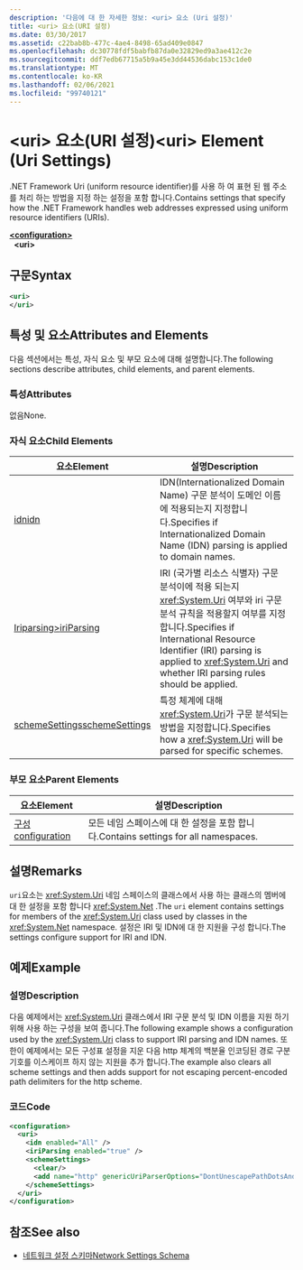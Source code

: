 ```yaml
---
description: '다음에 대 한 자세한 정보: <uri> 요소 (Uri 설정)'
title: <uri> 요소(URI 설정)
ms.date: 03/30/2017
ms.assetid: c22bab8b-477c-4ae4-8498-65ad409e0847
ms.openlocfilehash: dc30778fdf5babfb87da0e32829ed9a3ae412c2e
ms.sourcegitcommit: ddf7edb67715a5b9a45e3dd44536dabc153c1de0
ms.translationtype: MT
ms.contentlocale: ko-KR
ms.lasthandoff: 02/06/2021
ms.locfileid: "99740121"
---
```

# <a name="uri-element-uri-settings"></a><span data-ttu-id="826d4-103">\<uri> 요소(URI 설정)</span><span class="sxs-lookup"><span data-stu-id="826d4-103">\<uri> Element (Uri Settings)</span></span>

<span data-ttu-id="826d4-104">.NET Framework Uri (uniform resource identifier)를 사용 하 여 표현 된 웹 주소를 처리 하는 방법을 지정 하는 설정을 포함 합니다.</span><span class="sxs-lookup"><span data-stu-id="826d4-104">Contains settings that specify how the .NET Framework handles web addresses expressed using uniform resource identifiers (URIs).</span></span>  
  
[**\<configuration>**](../configuration-element.md)  
&nbsp;&nbsp;**\<uri>**  
  
## <a name="syntax"></a><span data-ttu-id="826d4-105">구문</span><span class="sxs-lookup"><span data-stu-id="826d4-105">Syntax</span></span>  
  
```xml  
<uri>  
</uri>  
```  
  
## <a name="attributes-and-elements"></a><span data-ttu-id="826d4-106">특성 및 요소</span><span class="sxs-lookup"><span data-stu-id="826d4-106">Attributes and Elements</span></span>  

 <span data-ttu-id="826d4-107">다음 섹션에서는 특성, 자식 요소 및 부모 요소에 대해 설명합니다.</span><span class="sxs-lookup"><span data-stu-id="826d4-107">The following sections describe attributes, child elements, and parent elements.</span></span>  
  
### <a name="attributes"></a><span data-ttu-id="826d4-108">특성</span><span class="sxs-lookup"><span data-stu-id="826d4-108">Attributes</span></span>  

 <span data-ttu-id="826d4-109">없음</span><span class="sxs-lookup"><span data-stu-id="826d4-109">None.</span></span>  
  
### <a name="child-elements"></a><span data-ttu-id="826d4-110">자식 요소</span><span class="sxs-lookup"><span data-stu-id="826d4-110">Child Elements</span></span>  
  
|<span data-ttu-id="826d4-111">**요소**</span><span class="sxs-lookup"><span data-stu-id="826d4-111">**Element**</span></span>|<span data-ttu-id="826d4-112">**설명**</span><span class="sxs-lookup"><span data-stu-id="826d4-112">**Description**</span></span>|  
|-----------------|---------------------|  
|[<span data-ttu-id="826d4-113">idn</span><span class="sxs-lookup"><span data-stu-id="826d4-113">idn</span></span>](idn-element-uri-settings.md)|<span data-ttu-id="826d4-114">IDN(Internationalized Domain Name) 구문 분석이 도메인 이름에 적용되는지 지정합니다.</span><span class="sxs-lookup"><span data-stu-id="826d4-114">Specifies if Internationalized Domain Name (IDN) parsing is applied to domain names.</span></span>|  
|[<span data-ttu-id="826d4-115">Iriparsing></span><span class="sxs-lookup"><span data-stu-id="826d4-115">iriParsing</span></span>](iriparsing-element-uri-settings.md)|<span data-ttu-id="826d4-116">IRI (국가별 리소스 식별자) 구문 분석이에 적용 되는지 <xref:System.Uri> 여부와 iri 구문 분석 규칙을 적용할지 여부를 지정 합니다.</span><span class="sxs-lookup"><span data-stu-id="826d4-116">Specifies if International Resource Identifier (IRI) parsing is applied to <xref:System.Uri> and whether IRI parsing rules should be applied.</span></span>|  
|[<span data-ttu-id="826d4-117">schemeSettings</span><span class="sxs-lookup"><span data-stu-id="826d4-117">schemeSettings</span></span>](schemesettings-element-uri-settings.md)|<span data-ttu-id="826d4-118">특정 체계에 대해 <xref:System.Uri>가 구문 분석되는 방법을 지정합니다.</span><span class="sxs-lookup"><span data-stu-id="826d4-118">Specifies how a <xref:System.Uri> will be parsed for specific schemes.</span></span>|  
  
### <a name="parent-elements"></a><span data-ttu-id="826d4-119">부모 요소</span><span class="sxs-lookup"><span data-stu-id="826d4-119">Parent Elements</span></span>  
  
|<span data-ttu-id="826d4-120">**요소**</span><span class="sxs-lookup"><span data-stu-id="826d4-120">**Element**</span></span>|<span data-ttu-id="826d4-121">**설명**</span><span class="sxs-lookup"><span data-stu-id="826d4-121">**Description**</span></span>|  
|-----------------|---------------------|  
|[<span data-ttu-id="826d4-122">구성</span><span class="sxs-lookup"><span data-stu-id="826d4-122">configuration</span></span>](../configuration-element.md)|<span data-ttu-id="826d4-123">모든 네임 스페이스에 대 한 설정을 포함 합니다.</span><span class="sxs-lookup"><span data-stu-id="826d4-123">Contains settings for all namespaces.</span></span>|  
  
## <a name="remarks"></a><span data-ttu-id="826d4-124">설명</span><span class="sxs-lookup"><span data-stu-id="826d4-124">Remarks</span></span>  

 <span data-ttu-id="826d4-125">`uri`요소는 <xref:System.Uri> 네임 스페이스의 클래스에서 사용 하는 클래스의 멤버에 대 한 설정을 포함 합니다 <xref:System.Net> .</span><span class="sxs-lookup"><span data-stu-id="826d4-125">The `uri` element contains settings for members of the <xref:System.Uri> class used by classes in the <xref:System.Net> namespace.</span></span> <span data-ttu-id="826d4-126">설정은 IRI 및 IDN에 대 한 지원을 구성 합니다.</span><span class="sxs-lookup"><span data-stu-id="826d4-126">The settings configure support for IRI and IDN.</span></span>  
  
## <a name="example"></a><span data-ttu-id="826d4-127">예제</span><span class="sxs-lookup"><span data-stu-id="826d4-127">Example</span></span>  
  
### <a name="description"></a><span data-ttu-id="826d4-128">설명</span><span class="sxs-lookup"><span data-stu-id="826d4-128">Description</span></span>  

 <span data-ttu-id="826d4-129">다음 예제에서는 <xref:System.Uri> 클래스에서 IRI 구문 분석 및 IDN 이름을 지원 하기 위해 사용 하는 구성을 보여 줍니다.</span><span class="sxs-lookup"><span data-stu-id="826d4-129">The following example shows a configuration used by the <xref:System.Uri> class to support IRI parsing and IDN names.</span></span> <span data-ttu-id="826d4-130">또한이 예제에서는 모든 구성표 설정을 지운 다음 http 체계의 백분율 인코딩된 경로 구분 기호를 이스케이프 하지 않는 지원을 추가 합니다.</span><span class="sxs-lookup"><span data-stu-id="826d4-130">The example also clears all scheme settings and then adds support for not escaping percent-encoded path delimiters for the http scheme.</span></span>  
  
### <a name="code"></a><span data-ttu-id="826d4-131">코드</span><span class="sxs-lookup"><span data-stu-id="826d4-131">Code</span></span>  
  
```xml  
<configuration>  
  <uri>  
    <idn enabled="All" />  
    <iriParsing enabled="true" />  
    <schemeSettings>  
      <clear/>  
      <add name="http" genericUriParserOptions="DontUnescapePathDotsAndSlashes"/>  
    </schemeSettings>  
  </uri>  
</configuration>  
```  
  
## <a name="see-also"></a><span data-ttu-id="826d4-132">참조</span><span class="sxs-lookup"><span data-stu-id="826d4-132">See also</span></span>

- [<span data-ttu-id="826d4-133">네트워크 설정 스키마</span><span class="sxs-lookup"><span data-stu-id="826d4-133">Network Settings Schema</span></span>](index.md)
